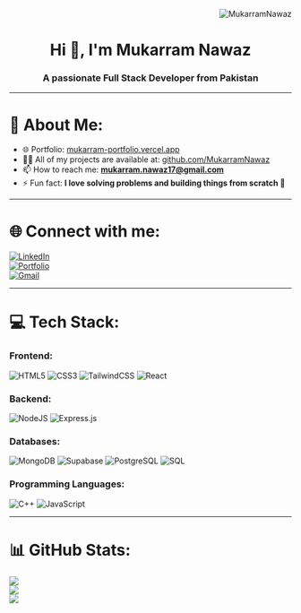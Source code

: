 <p align="right"> 
  <img src="https://komarev.com/ghpvc/?username=MukarramNawaz&label=Profile%20views&color=blue&style=for-the-badge" alt="MukarramNawaz" /> 
</p>

<h1 align="center">Hi 👋, I'm Mukarram Nawaz</h1>
<h3 align="center">A passionate Full Stack Developer from Pakistan</h3>

---

# 💫 About Me:

- 🌐 Portfolio: [mukarram-portfolio.vercel.app](https://mukarram-portfolio.vercel.app/)  
- 👨‍💻 All of my projects are available at: [github.com/MukarramNawaz](https://github.com/MukarramNawaz?tab=repositories)  
- 📫 How to reach me: **mukarram.nawaz17@gmail.com**  
- ⚡ Fun fact: **I love solving problems and building things from scratch 🚀**

---

# 🌐 Connect with me:

[![LinkedIn](https://img.shields.io/badge/LinkedIn-0077B5?style=for-the-badge&logo=linkedin&logoColor=white)](https://www.linkedin.com/in/mukarram-nawaz)  
[![Portfolio](https://img.shields.io/badge/Portfolio-000000?style=for-the-badge&logo=vercel&logoColor=white)](https://mukarram-portfolio.vercel.app/)  
[![Gmail](https://img.shields.io/badge/Gmail-D14836?style=for-the-badge&logo=gmail&logoColor=white)](mailto:mukarram.nawaz17@gmail.com)

---

# 💻 Tech Stack:

### Frontend:
![HTML5](https://img.shields.io/badge/html5-%23E34F26.svg?style=for-the-badge&logo=html5&logoColor=white) 
![CSS3](https://img.shields.io/badge/css3-%231572B6.svg?style=for-the-badge&logo=css3&logoColor=white) 
![TailwindCSS](https://img.shields.io/badge/tailwindcss-%2338B2AC.svg?style=for-the-badge&logo=tailwind-css&logoColor=white) 
![React](https://img.shields.io/badge/react-%2320232a.svg?style=for-the-badge&logo=react&logoColor=%2361DAFB)

### Backend:
![NodeJS](https://img.shields.io/badge/node.js-6DA55F?style=for-the-badge&logo=node.js&logoColor=white) 
![Express.js](https://img.shields.io/badge/express.js-%23404d59.svg?style=for-the-badge&logo=express&logoColor=%2361DAFB)

### Databases:
![MongoDB](https://img.shields.io/badge/mongodb-%234ea94b.svg?style=for-the-badge&logo=mongodb&logoColor=white) 
![Supabase](https://img.shields.io/badge/supabase-%233FCF8E.svg?style=for-the-badge&logo=supabase&logoColor=white) 
![PostgreSQL](https://img.shields.io/badge/postgresql-%23316192.svg?style=for-the-badge&logo=postgresql&logoColor=white) 
![SQL](https://img.shields.io/badge/sql-%2300599C.svg?style=for-the-badge&logo=sqlite&logoColor=white)

### Programming Languages:
![C++](https://img.shields.io/badge/c++-%2300599C.svg?style=for-the-badge&logo=c%2B%2B&logoColor=white) 
![JavaScript](https://img.shields.io/badge/javascript-%23323330.svg?style=for-the-badge&logo=javascript&logoColor=%23F7DF1E)

---

# 📊 GitHub Stats:

![](https://github-readme-stats.vercel.app/api?username=MukarramNawaz&theme=radical&hide_border=false&include_all_commits=true&count_private=true)<br/>
![](https://github-readme-streak-stats.herokuapp.com/?user=MukarramNawaz&theme=radical&hide_border=false)<br/>
![](https://github-readme-stats.vercel.app/api/top-langs/?username=MukarramNawaz&theme=radical&hide_border=false&include_all_commits=true&count_private=true&layout=compact)

